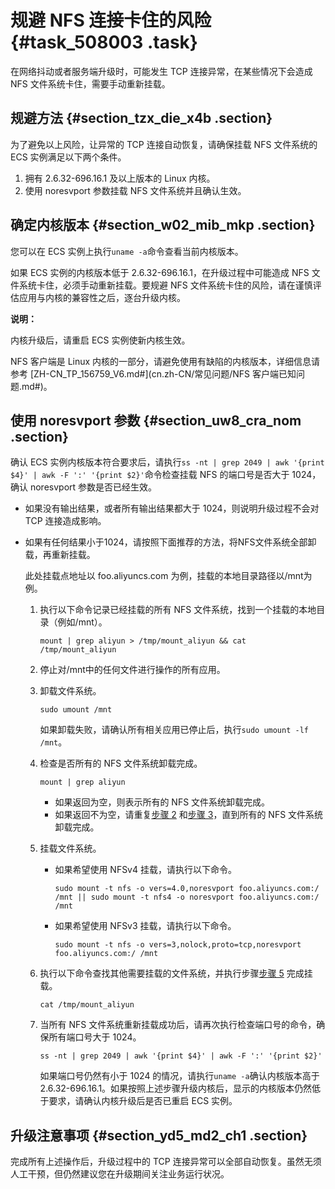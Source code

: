 # 规避 NFS 连接卡住的风险 {#task_508003 .task}

在网络抖动或者服务端升级时，可能发生 TCP 连接异常，在某些情况下会造成 NFS 文件系统卡住，需要手动重新挂载。

## 规避方法 {#section_tzx_die_x4b .section}

为了避免以上风险，让异常的 TCP 连接自动恢复，请确保挂载 NFS 文件系统的 ECS 实例满足以下两个条件。

1.  拥有 2.6.32-696.16.1 及以上版本的 Linux 内核。
2.  使用 noresvport 参数挂载 NFS 文件系统并且确认生效。

## 确定内核版本 {#section_w02_mib_mkp .section}

您可以在 ECS 实例上执行`uname -a`命令查看当前内核版本。

如果 ECS 实例的内核版本低于 2.6.32-696.16.1，在升级过程中可能造成 NFS 文件系统卡住，必须手动重新挂载。要规避 NFS 文件系统卡住的风险，请在谨慎评估应用与内核的兼容性之后，逐台升级内核。

**说明：** 

内核升级后，请重启 ECS 实例使新内核生效。

NFS 客户端是 Linux 内核的一部分，请避免使用有缺陷的内核版本，详细信息请参考 [ZH-CN\_TP\_156759\_V6.md\#](cn.zh-CN/常见问题/NFS 客户端已知问题.md#)。

## 使用 noresvport 参数 {#section_uw8_cra_nom .section}

确认 ECS 实例内核版本符合要求后，请执行`ss -nt | grep 2049 | awk '{print $4}' | awk -F ':' '{print $2}'`命令检查挂载 NFS 的端口号是否大于 1024，确认 noresvport 参数是否已经生效。

-   如果没有输出结果，或者所有输出结果都大于 1024，则说明升级过程不会对 TCP 连接造成影响。
-   如果有任何结果小于1024，请按照下面推荐的方法，将NFS文件系统全部卸载，再重新挂载。

    此处挂载点地址以 foo.aliyuncs.com 为例，挂载的本地目录路径以/mnt为例。

    1.  执行以下命令记录已经挂载的所有 NFS 文件系统，找到一个挂载的本地目录（例如/mnt）。

        ``` {#codeblock_03s_f74_aut}
        mount | grep aliyun > /tmp/mount_aliyun && cat /tmp/mount_aliyun
        ```

    2.  停止对/mnt中的任何文件进行操作的所有应用。
    3.  卸载文件系统。

        ``` {#codeblock_luy_esr_sjs}
        sudo umount /mnt
        ```

        如果卸载失败，请确认所有相关应用已停止后，执行`sudo umount -lf /mnt`。

    4.  检查是否所有的 NFS 文件系统卸载完成。

        ``` {#codeblock_z7d_90j_al0}
        mount | grep aliyun
        ```

        -   如果返回为空，则表示所有的 NFS 文件系统卸载完成。
        -   如果返回不为空，请重复[步骤 2](#li_90z_64q_mbc) 和[步骤 3](#li_zl8_t2h_u7b)，直到所有的 NFS 文件系统卸载完成。
    5.  挂载文件系统。
        -   如果希望使用 NFSv4 挂载，请执行以下命令。

            ``` {#codeblock_f91_ws6_ycm}
            sudo mount -t nfs -o vers=4.0,noresvport foo.aliyuncs.com:/ /mnt || sudo mount -t nfs4 -o noresvport foo.aliyuncs.com:/ /mnt
            ```

        -   如果希望使用 NFSv3 挂载，请执行以下命令。

            ``` {#codeblock_6fe_m5r_axe}
            sudo mount -t nfs -o vers=3,nolock,proto=tcp,noresvport foo.aliyuncs.com:/ /mnt
            ```

    6.  执行以下命令查找其他需要挂载的文件系统，并执行步骤[步骤 5](#li_dnx_bmy_4b1) 完成挂载。

        ``` {#codeblock_hkk_ihe_ubx}
        cat /tmp/mount_aliyun
        ```

    7.  当所有 NFS 文件系统重新挂载成功后，请再次执行检查端口号的命令，确保所有端口号大于 1024。

        ``` {#codeblock_f6i_ruw_3hm}
        ss -nt | grep 2049 | awk '{print $4}' | awk -F ':' '{print $2}'
        ```

        如果端口号仍然有小于 1024 的情况，请执行`uname -a`确认内核版本高于 2.6.32-696.16.1。如果按照上述步骤升级内核后，显示的内核版本仍然低于要求，请确认内核升级后是否已重启 ECS 实例。


## 升级注意事项 {#section_yd5_md2_ch1 .section}

完成所有上述操作后，升级过程中的 TCP 连接异常可以全部自动恢复。虽然无须人工干预，但仍然建议您在升级期间关注业务运行状况。

